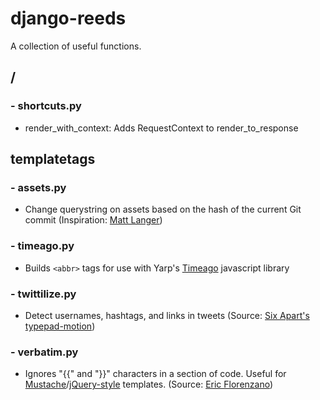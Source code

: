 # django-reeds
A collection of useful functions.

## /

### - shortcuts.py
- render\_with\_context: Adds RequestContext to render\_to\_response
    
## templatetags

### - assets.py
- Change querystring on assets based on the hash of the current Git commit (Inspiration: [Matt Langer](http://blog.mattlanger.com/post/3200453164))

### - timeago.py
- Builds `<abbr>` tags for use with Yarp's [Timeago](http://timeago.yarp.com/) javascript library

### - twittilize.py
- Detect usernames, hashtags, and links in tweets (Source: [Six Apart's typepad-motion](https://github.com/sixapart/typepad-motion/blob/master/motion/templatetags/twittilize.py))

### - verbatim.py
- Ignores "{{" and "}}" characters in a section of code. Useful for [Mustache](https://github.com/janl/mustache.js)/[jQuery-style](http://api.jquery.com/category/plugins/templates/) templates. (Source: [Eric Florenzano](https://gist.github.com/629508))